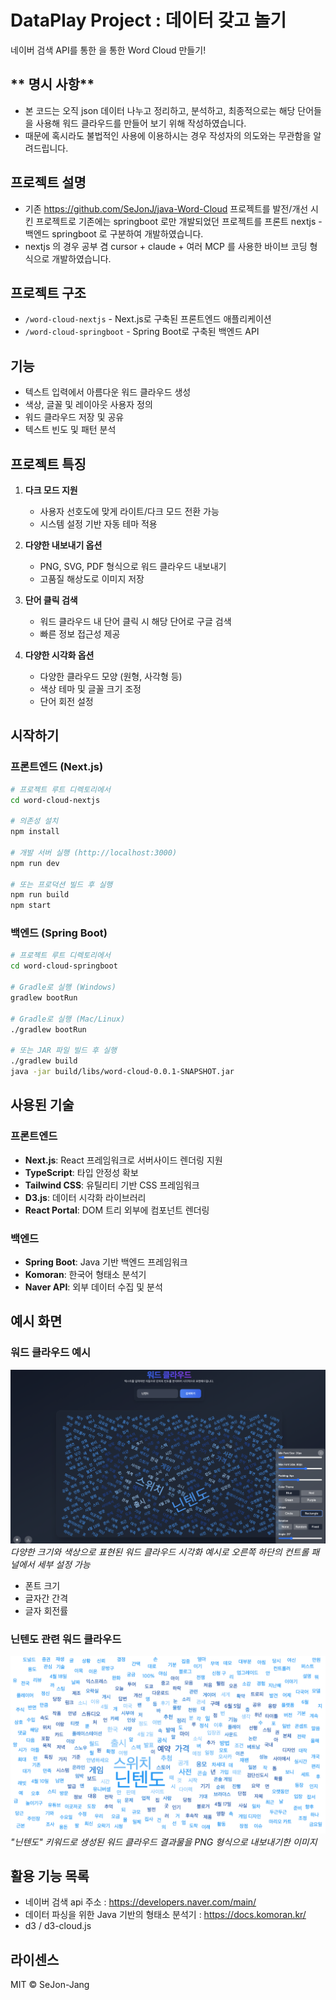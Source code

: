 # DataPlay Project : 데이터 갖고 놀기
네이버 검색 API를 통한 을 통한 Word Cloud 만들기!

## ** 명시 사항**
- 본 코드는 오직 json 데이터 나누고 정리하고, 분석하고, 최종적으로는 해당 단어들을 사용해 워드 클라우드를 만들어 보기 위해 작성하였습니다.
- 때문에 혹시라도 불법적인 사용에 이용하시는 경우 작성자의 의도와는 무관함을 알려드립니다.

## 프로젝트 설명
- 기존 https://github.com/SeJonJ/java-Word-Cloud 프로젝트를 발전/개선 시킨 프로젝트로 기존에는 springboot 로만 개발되었던 프로젝트를 프론트 nextjs - 백엔드 springboot 로 구분하여 개발하였습니다.
- nextjs 의 경우 공부 겸 cursor + claude + 여러 MCP 를 사용한 바이브 코딩 형식으로 개발하였습니다.

## 프로젝트 구조

- `/word-cloud-nextjs` - Next.js로 구축된 프론트엔드 애플리케이션
- `/word-cloud-springboot` - Spring Boot로 구축된 백엔드 API

## 기능

- 텍스트 입력에서 아름다운 워드 클라우드 생성
- 색상, 글꼴 및 레이아웃 사용자 정의
- 워드 클라우드 저장 및 공유
- 텍스트 빈도 및 패턴 분석

## 프로젝트 특징

1. **다크 모드 지원**
   - 사용자 선호도에 맞게 라이트/다크 모드 전환 가능
   - 시스템 설정 기반 자동 테마 적용

2. **다양한 내보내기 옵션**
   - PNG, SVG, PDF 형식으로 워드 클라우드 내보내기
   - 고품질 해상도로 이미지 저장

3. **단어 클릭 검색**
   - 워드 클라우드 내 단어 클릭 시 해당 단어로 구글 검색
   - 빠른 정보 접근성 제공

4. **다양한 시각화 옵션**
   - 다양한 클라우드 모양 (원형, 사각형 등)
   - 색상 테마 및 글꼴 크기 조정
   - 단어 회전 설정

## 시작하기

### 프론트엔드 (Next.js)

```bash
# 프로젝트 루트 디렉토리에서
cd word-cloud-nextjs

# 의존성 설치
npm install

# 개발 서버 실행 (http://localhost:3000)
npm run dev

# 또는 프로덕션 빌드 후 실행
npm run build
npm start
```

### 백엔드 (Spring Boot)

```bash
# 프로젝트 루트 디렉토리에서
cd word-cloud-springboot

# Gradle로 실행 (Windows)
gradlew bootRun

# Gradle로 실행 (Mac/Linux)
./gradlew bootRun

# 또는 JAR 파일 빌드 후 실행
./gradlew build
java -jar build/libs/word-cloud-0.0.1-SNAPSHOT.jar
```

## 사용된 기술

### 프론트엔드
- **Next.js**: React 프레임워크로 서버사이드 렌더링 지원
- **TypeScript**: 타입 안정성 확보
- **Tailwind CSS**: 유틸리티 기반 CSS 프레임워크
- **D3.js**: 데이터 시각화 라이브러리
- **React Portal**: DOM 트리 외부에 컴포넌트 렌더링

### 백엔드
- **Spring Boot**: Java 기반 백엔드 프레임워크
- **Komoran**: 한국어 형태소 분석기
- **Naver API**: 외부 데이터 수집 및 분석

## 예시 화면

### 워드 클라우드 예시
![워드 클라우드 예시](example/word-cloud.png)
*다양한 크기와 색상으로 표현된 워드 클라우드 시각화 예시로 오른쪽 하단의 컨트롤 패널에서 세부 설정 가능*
- 폰트 크기
- 글자간 간격
- 글자 회전률

### 닌텐도 관련 워드 클라우드
![닌텐도 워드 클라우드](example/wordcloud_닌텐도.png)
*"닌텐도" 키워드로 생성된 워드 클라우드 결과물을 PNG 형식으로 내보내기한 이미지*

## 활용 기능 목록
- 네이버 검색 api 주소 : https://developers.naver.com/main/
- 데이터 파싱을 위한 Java 기반의 형태소 분석기 : https://docs.komoran.kr/ 
- d3 / d3-cloud.js

## 라이센스
MIT © SeJon-Jang